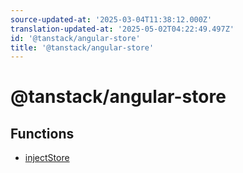 ```yaml
---
source-updated-at: '2025-03-04T11:38:12.000Z'
translation-updated-at: '2025-05-02T04:22:49.497Z'
id: '@tanstack/angular-store'
title: '@tanstack/angular-store'
---
```


<!-- DO NOT EDIT: this page is autogenerated from the type comments -->

# @tanstack/angular-store

## Functions

- [injectStore](functions/injectstore.md)
